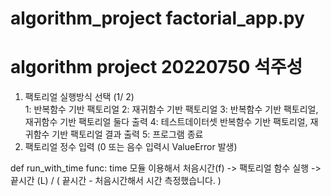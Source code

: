 # algorithm_project factorial_app.py
# algorithm project 20220750 석주성 
1. 팩토리얼 실행방식 선택 (1/ 2)    
    1: 반복함수 기반 팩토리얼 
    2: 재귀함수 기반 팩토리얼 
    3: 반복함수 기반 팩토리얼, 재귀함수 기반 팩토리얼 둘다 출력 
    4: 테스트데이터셋 반복함수 기반 팩토리얼, 재귀함수 기반 팩토리얼 결과 출력
    5: 프로그램 종료
2. 팩토리얼 정수 입력 (0 또는 음수 입력시 ValueError 발생)

def run_with_time func: time 모듈 이용해서 처음시간(f) -> 팩토리얼 함수 실행 -> 끝시간 (L) / ( 끝시간 - 처음시간해서 시간 측정했습니다. )